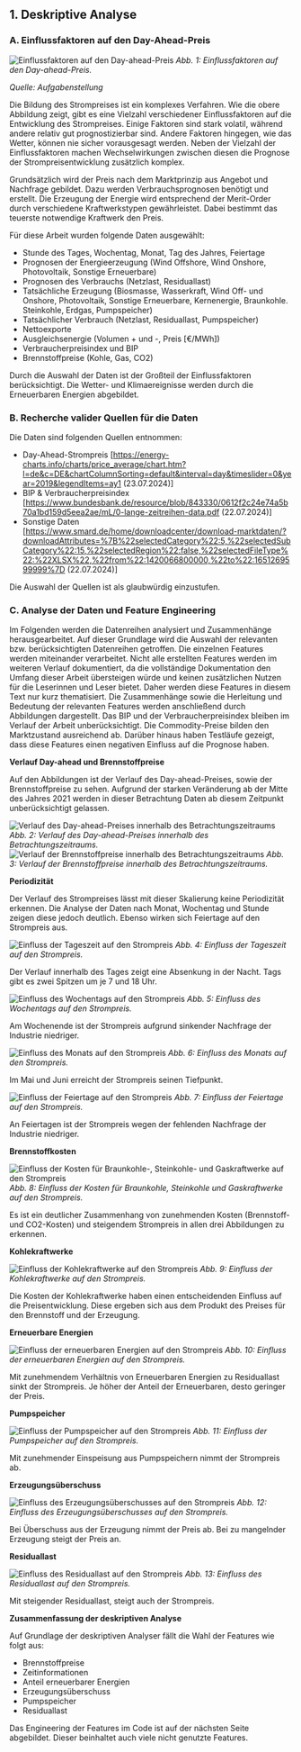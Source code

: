 ## 1. Deskriptive Analyse

### A. Einflussfaktoren auf den Day-Ahead-Preis

![Einflussfaktoren auf den Day-ahead-Preis](images/Einflussfaktoren.png)
*Abb. 1: Einflussfaktoren auf den Day-ahead-Preis.*

*Quelle: Aufgabenstellung*

Die Bildung des Strompreises ist ein komplexes Verfahren. Wie die obere Abbildung zeigt, gibt es eine Vielzahl verschiedener Einflussfaktoren auf die Entwicklung des Strompreises. Einige Faktoren sind stark volatil, während andere relativ gut prognostizierbar sind. Andere Faktoren hingegen, wie das Wetter, können nie sicher vorausgesagt werden. Neben der Vielzahl der Einflussfaktoren machen Wechselwirkungen zwischen diesen die Prognose der Strompreisentwicklung zusätzlich komplex.

Grundsätzlich wird der Preis nach dem Marktprinzip aus Angebot und Nachfrage gebildet. Dazu werden Verbrauchsprognosen benötigt und erstellt. Die Erzeugung der Energie wird entsprechend der Merit-Order durch verschiedene Kraftwerkstypen gewährleistet. Dabei bestimmt das teuerste notwendige Kraftwerk den Preis.

Für diese Arbeit wurden folgende Daten ausgewählt:
- Stunde des Tages, Wochentag, Monat, Tag des Jahres, Feiertage
- Prognosen der Energieerzeugung (Wind Offshore, Wind Onshore, Photovoltaik, Sonstige Erneuerbare)
- Prognosen des Verbrauchs (Netzlast, Residuallast)
- Tatsächliche Erzeugung (Biosmasse, Wasserkraft, Wind Off- und Onshore, Photovoltaik, Sonstige Erneuerbare, Kernenergie, Braunkohle. Steinkohle, Erdgas, Pumpspeicher)
- Tatsächlicher Verbrauch (Netzlast, Residuallast, Pumpspeicher)
- Nettoexporte
- Ausgleichsenergie (Volumen + und -, Preis [€/MWh])
- Verbraucherpreisindex und BIP
- Brennstoffpreise (Kohle, Gas, CO2)

Durch die Auswahl der Daten ist der Großteil der Einflussfaktoren berücksichtigt. Die Wetter- und Klimaereignisse werden durch die Erneuerbaren Energien abgebildet.

### B. Recherche valider Quellen für die Daten

Die Daten sind folgenden Quellen entnommen:

- Day-Ahead-Strompreis [https://energy-charts.info/charts/price_average/chart.htm?l=de&c=DE&chartColumnSorting=default&interval=day&timeslider=0&year=2019&legendItems=ay1 (23.07.2024)]
- BIP & Verbraucherpreisindex [https://www.bundesbank.de/resource/blob/843330/0612f2c24e74a5b70a1bd159d5eea2ae/mL/0-lange-zeitreihen-data.pdf (22.07.2024)]
- Sonstige Daten [https://www.smard.de/home/downloadcenter/download-marktdaten/?downloadAttributes=%7B%22selectedCategory%22:5,%22selectedSubCategory%22:15,%22selectedRegion%22:false,%22selectedFileType%22:%22XLSX%22,%22from%22:1420066800000,%22to%22:1651269599999%7D (22.07.2024)]

Die Auswahl der Quellen ist als glaubwürdig einzustufen.

### C. Analyse der Daten und Feature Engineering

Im Folgenden werden die Datenreihen analysiert und Zusammenhänge herausgearbeitet. Auf dieser Grundlage wird die Auswahl der relevanten bzw. berücksichtigten Datenreihen getroffen. Die einzelnen Features werden miteinander verarbeitet. Nicht alle erstellten Features werden im weiteren Verlauf dokumentiert, da die vollständige Dokumentation den Umfang dieser Arbeit übersteigen würde und keinen zusätzlichen Nutzen für die Leserinnen und Leser bietet. Daher werden diese Features in diesem Text nur kurz thematisiert. Die Zusammenhänge sowie die Herleitung und Bedeutung der relevanten Features werden anschließend durch Abbildungen dargestellt.
Das BIP und der Verbraucherpreisindex bleiben im Verlauf der Arbeit unberücksichtigt. Die Commodity-Preise bilden den Marktzustand ausreichend ab. Darüber hinaus haben Testläufe gezeigt, dass diese Features einen negativen Einfluss auf die Prognose haben.

**Verlauf Day-ahead und Brennstoffpreise**

Auf den Abbildungen ist der Verlauf des Day-ahead-Preises, sowie der Brennstoffpreise zu sehen. Aufgrund der starken Veränderung ab der Mitte des Jahres 2021 werden in dieser Betrachtung Daten ab diesem Zeitpunkt unberücksichtigt gelassen. 


![Verlauf des Day-ahead-Preises innerhalb des Betrachtungszeitraums](images/Day-ahead-Auktion.png)
*Abb. 2: Verlauf des Day-ahead-Preises innerhalb des Betrachtungszeitraums.*
![Verlauf der Brennstoffpreise innerhalb des Betrachtungszeitraums](images/Brennstoffpreise.png)
*Abb. 3: Verlauf der Brennstoffpreise innerhalb des Betrachtungszeitraums.*

**Periodizität**

Der Verlauf des Strompreises lässt mit dieser Skalierung keine Periodizität erkennen. Die Analyse der Daten nach Monat, Wochentag und Stunde zeigen diese jedoch deutlich. 
Ebenso wirken sich Feiertage auf den Strompreis aus. 

![Einfluss der Tageszeit auf den Strompreis](images/Stunde.png)
*Abb. 4: Einfluss der Tageszeit auf den Strompreis.*

Der Verlauf innerhalb des Tages zeigt eine Absenkung in der Nacht. Tags gibt es zwei Spitzen um je 7 und 18 Uhr.

![Einfluss des Wochentags auf den Strompreis](images/Wochentag.png)
*Abb. 5: Einfluss des Wochentags auf den Strompreis.*

Am Wochenende ist der Strompreis aufgrund sinkender Nachfrage der Industrie niedriger.

![Einfluss des Monats auf den Strompreis](images/Monat.png)
*Abb. 6: Einfluss des Monats auf den Strompreis.*

Im Mai und Juni erreicht der Strompreis seinen Tiefpunkt.

![Einfluss der Feiertage auf den Strompreis](images/Feiertag.png)
*Abb. 7: Einfluss der Feiertage auf den Strompreis.*

An Feiertagen ist der Strompreis wegen der fehlenden Nachfrage der Industrie niedriger.

**Brennstoffkosten**

![Einfluss der Kosten für Braunkohle-, Steinkohle- und Gaskraftwerke auf den Strompreis](images/Brennstoffe_Einfluss.png)
*Abb. 8: Einfluss der Kosten für Braunkohle, Steinkohle und Gaskraftwerke auf den Strompreis.*

Es ist ein deutlicher Zusammenhang von zunehmenden Kosten (Brennstoff- und CO2-Kosten) und steigendem Strompreis in allen drei Abbildungen zu erkennen.

**Kohlekraftwerke**

![Einfluss der Kohlekraftwerke auf den Strompreis](images/Kohlekraftwerke.png)
*Abb. 9: Einfluss der Kohlekraftwerke auf den Strompreis.*

Die Kosten der Kohlekraftwerke haben einen entscheidenden Einfluss auf die Preisentwicklung. Diese ergeben sich aus dem Produkt des Preises für den Brennstoff und der Erzeugung.

**Erneuerbare Energien**

![Einfluss der erneuerbaren Energien auf den Strompreis](images/Erneuerbare.png)
*Abb. 10: Einfluss der erneuerbaren Energien auf den Strompreis.*

Mit zunehmendem Verhältnis von Erneuerbaren Energien zu Residuallast sinkt der Strompreis. Je höher der Anteil der Erneuerbaren, desto geringer der Preis.

**Pumpspeicher**

![Einfluss der Pumpspeicher auf den Strompreis](images/Pumpspeicher.png)
*Abb. 11: Einfluss der Pumpspeicher auf den Strompreis.*

Mit zunehmender Einspeisung aus Pumpspeichern nimmt der Strompreis ab.

**Erzeugungsüberschuss**

![Einfluss des Erzeugungsüberschusses auf den Strompreis](images/ueberschuss.png)
*Abb. 12: Einfluss des Erzeugungsüberschusses auf den Strompreis.*

Bei Überschuss aus der Erzeugung nimmt der Preis ab. Bei zu mangelnder Erzeugung steigt der Preis an.

**Residuallast**

![Einfluss des Residuallast auf den Strompreis](images/Residuallast.png)
*Abb. 13: Einfluss des Residuallast auf den Strompreis.*

Mit steigender Residuallast, steigt auch der Strompreis.


**Zusammenfassung der deskriptiven Analyse**

Auf Grundlage der deskriptiven Analyser fällt die Wahl der Features wie folgt aus:

- Brennstoffpreise
- Zeitinformationen
- Anteil erneuerbarer Energien
- Erzeugungsüberschuss
- Pumpspeicher
- Residuallast

Das Engineering der Features im Code ist auf der nächsten Seite abgebildet. Dieser beinhaltet auch viele nicht genutzte Features.

